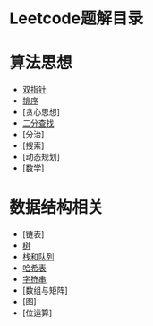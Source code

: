 Leetcode题解目录
===============
算法思想
==========
* [双指针](https://github.com/liuwentao1992/Note/blob/master/%E5%8F%8C%E6%8C%87%E9%92%88.md)
* [排序](https://github.com/liuwentao1992/Note/blob/master/%E6%8E%92%E5%BA%8F.md)
* [贪心思想]
* [二分查找](https://github.com/liuwentao1992/Note/blob/master/%E4%BA%8C%E5%88%86%E6%B3%95.md)
* [分治]
* [搜索]
* [动态规划]
* [数学]

数据结构相关
=============
* [链表]
* [树](https://github.com/liuwentao1992/Note/blob/master/%E6%A0%91.md)
* [栈和队列](https://github.com/liuwentao1992/Note/blob/master/%E6%A0%88%E5%92%8C%E9%98%9F%E5%88%97.md)
* [哈希表](https://github.com/liuwentao1992/Note/blob/master/%E5%93%88%E5%B8%8C%E8%A1%A8.md)
* [字符串](https://github.com/liuwentao1992/Note/blob/master/%E5%AD%97%E7%AC%A6%E4%B8%B2.md)
* [数组与矩阵]
* [图]
* [位运算]
